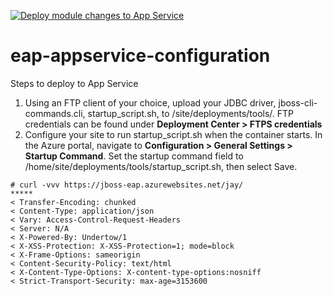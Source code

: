 [![Deploy module changes to App Service](https://github.com/eggboy/eap-appservice-configuration/actions/workflows/blank.yml/badge.svg)](https://github.com/eggboy/eap-appservice-configuration/actions/workflows/blank.yml)

# eap-appservice-configuration

Steps to deploy to App Service

1. Using an FTP client of your choice, upload your JDBC driver, jboss-cli-commands.cli, startup_script.sh, to /site/deployments/tools/. FTP credentials can be found under **Deployment Center > FTPS credentials**
2. Configure your site to run startup_script.sh when the container starts. In the Azure portal, navigate to **Configuration > General Settings > Startup Command**. Set the startup command field to /home/site/deployments/tools/startup_script.sh, then select Save.

```
# curl -vvv https://jboss-eap.azurewebsites.net/jay/
*****
< Transfer-Encoding: chunked
< Content-Type: application/json
< Vary: Access-Control-Request-Headers
< Server: N/A
< X-Powered-By: Undertow/1
< X-XSS-Protection: X-XSS-Protection=1; mode=block
< X-Frame-Options: sameorigin
< Content-Security-Policy: text/html
< X-Content-Type-Options: X-content-type-options:nosniff
< Strict-Transport-Security: max-age=3153600
```
